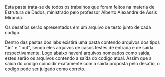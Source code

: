 Esta pasta trata-se de todos os trabalhos que foram feitos na materia de Estrutura de Dados, ministrado pelo professor Alberto Alexandre de Assis Miranda.

Os desafios serão apresentados em um arquivo de testo junto de cada codigo.

Dentro das pastas dos labs existirá uma pasta contendo arquivos dos tipos ".in" e ".out", sendo eles arquivos de casos testes de entrada e de saída respectivamente. Logo abaixo haverá arquivos nomeados como saida, estes serão os arquivos contendo a saída do codigo atual. Assim que a saída do codigo coincidir exatamente com a saida proposta pelo desafio, o codigo pode ser julgado como correto.